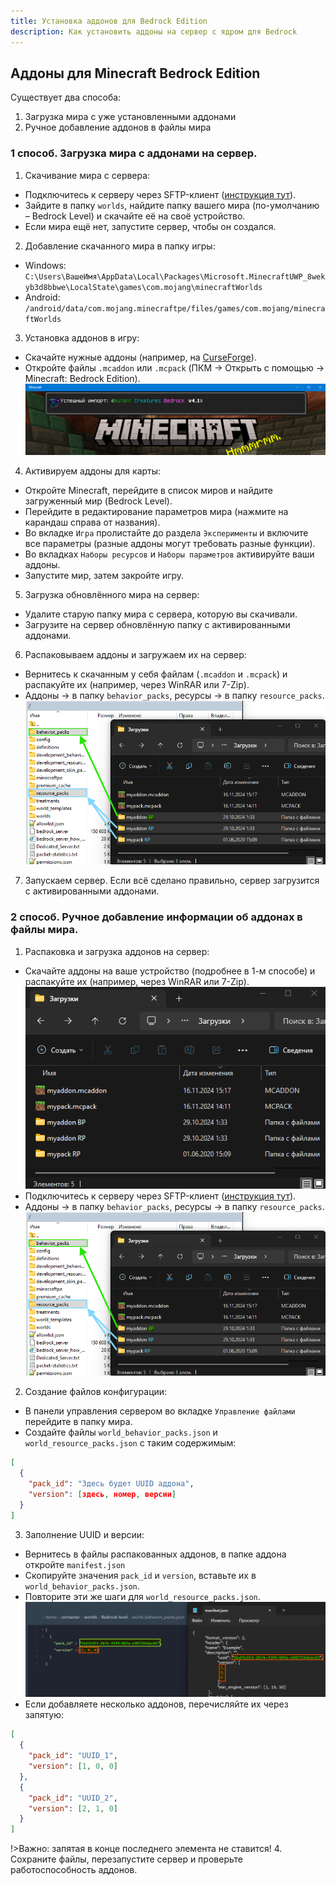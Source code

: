 ```yaml
---
title: Установка аддонов для Bedrock Edition
description: Как установить аддоны на сервер с ядром для Bedrock
---
```


## Аддоны для Minecraft Bedrock Edition

Существует два способа:
1. Загрузка мира с уже установленными аддонами
2. Ручное добавление аддонов в файлы мира

### 1 способ. Загрузка мира с аддонами на сервер.
1. Скачивание мира с сервера:
- Подключитесь к серверу через SFTP-клиент ([инструкция тут](/pages/guides/use-sftp.md)).
- Зайдите в папку `worlds`, найдите папку вашего мира (по-умолчанию – Bedrock Level) и скачайте её на своё устройство.
- Если мира ещё нет, запустите сервер, чтобы он создался.
2. Добавление скачанного мира в папку игры:
- Windows: `C:\Users\ВашеИмя\AppData\Local\Packages\Microsoft.MinecraftUWP_8wekyb3d8bbwe\LocalState\games\com.mojang\minecraftWorlds`
- Android: `/android/data/com.mojang.minecraftpe/files/games/com.mojang/minecraftWorlds`
3. Установка аддонов в игру:
- Скачайте нужные аддоны (например, на [CurseForge](https://curseforge.com/minecraft-bedrock/search?class=addons)).
- Откройте файлы `.mcaddon` или `.mcpack` (ПКМ → Открыть с помощью → Minecraft: Bedrock Edition).
![Пример успешной установки](/images/guides/install-bedrock-addons/import.png)
4. Активируем аддоны для карты:
- Откройте Minecraft, перейдите в список миров и найдите загруженный мир (Bedrock Level).
- Перейдите в редактирование параметров мира (нажмите на карандаш справа от названия).
- Во вкладке `Игра` пролистайте до раздела `Эксперименты` и включите все параметры (разные аддоны могут требовать разные функции).
- Во вкладках `Наборы ресурсов` и `Наборы параметров` активируйте ваши аддоны.
- Запустите мир, затем закройте игру.
5. Загрузка обновлённого мира на сервер:
- Удалите старую папку мира с сервера, которую вы скачивали.
- Загрузите на сервер обновлённую папку с активированными аддонами.
6. Распаковываем аддоны и загружаем их на сервер:
- Вернитесь к скачанным у себя файлам (`.mcaddon` и `.mcpack`) и распакуйте их (например, через WinRAR или 7-Zip).
- Аддоны → в папку `behavior_packs`, ресурсы → в папку `resource_packs`.
![Пример добавления наборов](/images/guides/install-bedrock-addons/packs.png)
7. Запускаем сервер. Если всё сделано правильно, сервер загрузится с активированными аддонами.

### 2 способ. Ручное добавление информации об аддонах в файлы мира.
1. Распаковка и загрузка аддонов на сервер:
- Скачайте аддоны на ваше устройство (подробнее в 1-м способе) и распакуйте их (например, через WinRAR или 7-Zip).
![Пример распакованных наборов](/images/guides/install-bedrock-addons/extract.png)
- Подключитесь к серверу через SFTP-клиент ([инструкция тут](/pages/guides/use-sftp.md)).
- Аддоны → в папку `behavior_packs`, ресурсы → в папку `resource_packs`.
![Пример добавления наборов](/images/guides/install-bedrock-addons/packs.png)
2. Создание файлов конфигурации:
- В панели управления сервером во вкладке `Управление файлами` перейдите в папку мира.
- Создайте файлы `world_behavior_packs.json` и `world_resource_packs.json` с таким содержимым:
```json
[
  {
    "pack_id": "Здесь будет UUID аддона",
    "version": [здесь, номер, версии]
  }
]
```
3. Заполнение UUID и версии:
- Вернитесь в файлы распакованных аддонов, в папке аддона откройте `manifest.json`
- Скопируйте значения `pack_id` и `version`, вставьте их в `world_behavior_packs.json`.
- Повторите эти же шаги для `world_resource_packs.json`.
![Пример заполнения информации об аддонах](/images/guides/install-bedrock-addons/manifest.png)
- Если добавляете несколько аддонов, перечисляйте их через запятую:
```json
[
  {
    "pack_id": "UUID_1",
    "version": [1, 0, 0]
  },
  {
    "pack_id": "UUID_2",
    "version": [2, 1, 0]
  }
]
```
!>Важно: запятая в конце последнего элемента не ставится!
4. Сохраните файлы, перезапустите сервер и проверьте работоспособность аддонов.
